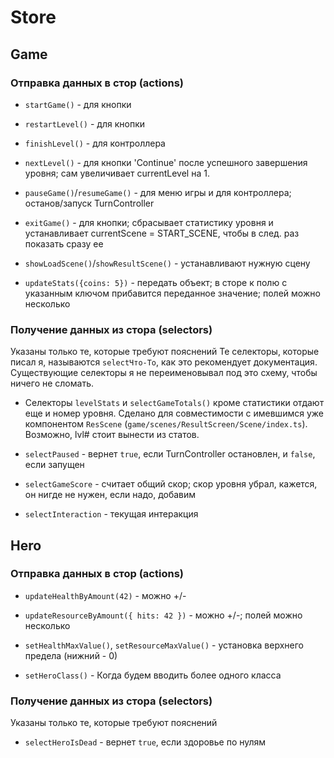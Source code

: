 # Store

## Game

### Отправка данных в стор (actions)

- `startGame()` - для кнопки
- `restartLevel()` - для кнопки
- `finishLevel()` - для контроллера
- `nextLevel()` - для кнопки 'Continue' после успешного завершения уровня; сам увеличивает currentLevel на 1.

- `pauseGame()`/`resumeGame()` - для меню игры и для контроллера; останов/запуск TurnController
- `exitGame()` - для кнопки; сбрасывает статистику уровня и устанавливает currentScene = START_SCENE, чтобы в след. раз показать сразу ее

- `showLoadScene()`/`showResultScene()` - устанавливают нужную сцену

- `updateStats({coins: 5})` - передать объект; в сторе к полю с указанным ключом прибавится переданное значение; полей можно несколько

### Получение данных из стора (selectors)

Указаны только те, которые требуют пояснений
Те селекторы, которые писал я, называются `selectЧто-То`, как это рекомендует документация. Существующие селекторы я не переименовывал под это схему, чтобы ничего не сломать.

- Селекторы `levelStats` и `selectGameTotals()` кроме статистики отдают еще и номер уровня. Сделано для совместимости с имевшимся уже компонентом `ResScene` (`game/scenes/ResultScreen/Scene/index.ts`). Возможно, lvl# стоит вынести из статов.

- `selectPaused` - вернет `true`, если TurnController остановлен, и `false`, если запущен
- `selectGameScore` - считает общий скор; скор уровня убрал, кажется, он нигде не нужен, если надо, добавим
- `selectInteraction` - текущая интеракция

## Hero

### Отправка данных в стор (actions)

- `updateHealthByAmount(42)` - можно +/-
- `updateResourceByAmount({ hits: 42 })` - можно +/-; полей можно несколько
- `setHealthMaxValue()`, `setResourceMaxValue()` - установка верхнего предела (нижний - 0)

- `setHeroClass()` - Когда будем вводить более одного класса

### Получение данных из стора (selectors)

Указаны только те, которые требуют пояснений

- `selectHeroIsDead` - вернет `true`, если здоровье по нулям
